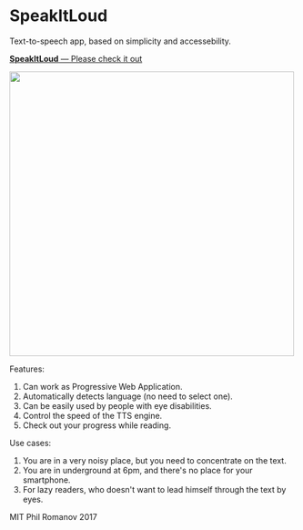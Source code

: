 # SpeakItLoud
Text-to-speech app, based on simplicity and accessebility.

[**SpeakItLoud** — Please check it out](fletcherist.github.io/speakitloud)

<img src='https://thumbs.gfycat.com/WhiteFalseLeopard-size_restricted.gif' height=500 />

Features:
1. Can work as Progressive Web Application.
2. Automatically detects language (no need to select one).
3. Can be easily used by people with eye disabilities.
4. Control the speed of the TTS engine.
5. Check out your progress while reading.

Use cases:
1. You are in a very noisy place, but you need to concentrate on the text.
2. You are in underground at 6pm, and there's no place for your smartphone.
3. For lazy readers, who doesn't want to lead himself through the text by eyes.

MIT Phil Romanov 2017